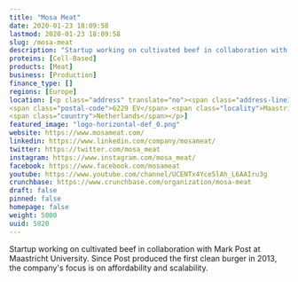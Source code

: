 ```yaml
---
title: "Mosa Meat"
date: 2020-01-23 18:09:58
lastmod: 2020-01-23 18:09:58
slug: /mosa-meat
description: "Startup working on cultivated beef in collaboration with Mark Post at Maastricht University. Since Post produced the first clean burger in 2013, the company's focus is on affordability and scalability."
proteins: [Cell-Based]
products: [Meat]
business: [Production]
finance_type: []
regions: [Europe]
location: [<p class="address" translate="no"><span class="address-line1">Oxfordlaan</span><br>
<span class="postal-code">6229 EV</span> <span class="locality">Maastricht</span><br>
<span class="country">Netherlands</span></p>]
featured_image: "logo-horizontal-def_0.png"
website: https://www.mosameat.com/
linkedin: https://www.linkedin.com/company/mosameat/
twitter: https://twitter.com/mosa_meat
instagram: https://www.instagram.com/mosa_meat/
facebook: https://www.facebook.com/mosameat
youtube: https://www.youtube.com/channel/UCENTx4Yce5lAh_L6AAIru3g
crunchbase: https://www.crunchbase.com/organization/mosa-meat
draft: false
pinned: false
homepage: false
weight: 5000
uuid: 5820
---
```

Startup working on cultivated beef in collaboration with Mark Post at Maastricht University. Since Post produced the first clean burger in 2013, the company's focus is on affordability and scalability.
